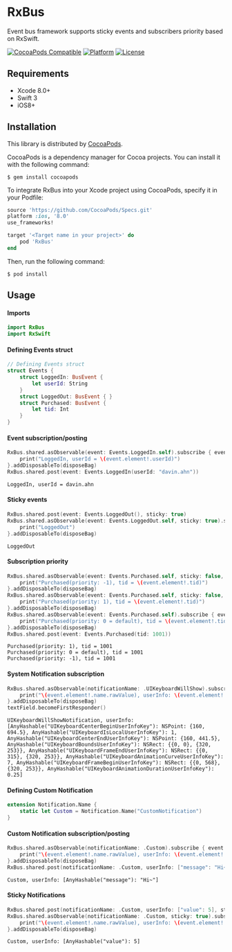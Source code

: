 # RxBus
Event bus framework supports sticky events and subscribers priority based on RxSwift.

[![CocoaPods Compatible](https://img.shields.io/cocoapods/v/RxBus.svg?style=flat)](https://cocoadocs.org/docsets/RxBus)
[![Platform](https://img.shields.io/cocoapods/p/RxBus.svg?style=flat)](https://cocoadocs.org/docsets/RxBus)
[![License](https://img.shields.io/cocoapods/l/RxBus.svg?style=flat)](https://cocoadocs.org/docsets/RxBus)

## Requirements
- Xcode 8.0+
- Swift 3
- iOS8+

## Installation
This library is distributed by [CocoaPods](https://cocoapods.org).

 CocoaPods is a dependency manager for Cocoa projects. You can install it with the following command:

```
$ gem install cocoapods
```

To integrate RxBus into your Xcode project using CocoaPods, specify it in your Podfile:

```ruby
source 'https://github.com/CocoaPods/Specs.git'
platform :ios, '8.0'
use_frameworks!

target '<Target name in your project>' do
    pod 'RxBus'
end
```

Then, run the following command:

```
$ pod install
```

## Usage

#### Imports

```swift
import RxBus
import RxSwift
```

#### Defining Events struct

```swift
// Defining Events struct
struct Events {
    struct LoggedIn: BusEvent {
        let userId: String
    }
    struct LoggedOut: BusEvent { }
    struct Purchased: BusEvent {
        let tid: Int
    }
}
```

#### Event subscription/posting

```swift
RxBus.shared.asObservable(event: Events.LoggedIn.self).subscribe { event in
    print("LoggedIn, userId = \(event.element!.userId)")
}.addDisposableTo(disposeBag)
RxBus.shared.post(event: Events.LoggedIn(userId: "davin.ahn"))
```

```
LoggedIn, userId = davin.ahn
```

#### Sticky events

```swift
RxBus.shared.post(event: Events.LoggedOut(), sticky: true)
RxBus.shared.asObservable(event: Events.LoggedOut.self, sticky: true).subscribe { _ in
    print("LoggedOut")
}.addDisposableTo(disposeBag)
```

```
LoggedOut
```

#### Subscription priority

```swift
RxBus.shared.asObservable(event: Events.Purchased.self, sticky: false, priority: -1).subscribe { event in
    print("Purchased(priority: -1), tid = \(event.element!.tid)")
}.addDisposableTo(disposeBag)
RxBus.shared.asObservable(event: Events.Purchased.self, sticky: false, priority: 1).subscribe { event in
    print("Purchased(priority: 1), tid = \(event.element!.tid)")
}.addDisposableTo(disposeBag)
RxBus.shared.asObservable(event: Events.Purchased.self).subscribe { event in
    print("Purchased(priority: 0 = default), tid = \(event.element!.tid)")
}.addDisposableTo(disposeBag)
RxBus.shared.post(event: Events.Purchased(tid: 1001))
```

```
Purchased(priority: 1), tid = 1001
Purchased(priority: 0 = default), tid = 1001
Purchased(priority: -1), tid = 1001
```

#### System Notification subscription

```swift
RxBus.shared.asObservable(notificationName: .UIKeyboardWillShow).subscribe { event in
    print("\(event.element!.name.rawValue), userInfo: \(event.element!.userInfo)")
}.addDisposableTo(disposeBag)
textField.becomeFirstResponder()
```

```
UIKeyboardWillShowNotification, userInfo: [AnyHashable("UIKeyboardCenterBeginUserInfoKey"): NSPoint: {160, 694.5}, AnyHashable("UIKeyboardIsLocalUserInfoKey"): 1, AnyHashable("UIKeyboardCenterEndUserInfoKey"): NSPoint: {160, 441.5}, AnyHashable("UIKeyboardBoundsUserInfoKey"): NSRect: {{0, 0}, {320, 253}}, AnyHashable("UIKeyboardFrameEndUserInfoKey"): NSRect: {{0, 315}, {320, 253}}, AnyHashable("UIKeyboardAnimationCurveUserInfoKey"): 7, AnyHashable("UIKeyboardFrameBeginUserInfoKey"): NSRect: {{0, 568}, {320, 253}}, AnyHashable("UIKeyboardAnimationDurationUserInfoKey"): 0.25]
```

#### Defining Custom Notification

```swift
extension Notification.Name {
    static let Custom = Notification.Name("CustomNotification")
}
```

#### Custom Notification subscription/posting

```swift
RxBus.shared.asObservable(notificationName: .Custom).subscribe { event in
    print("\(event.element!.name.rawValue), userInfo: \(event.element!.userInfo)")
}.addDisposableTo(disposeBag)
RxBus.shared.post(notificationName: .Custom, userInfo: ["message": "Hi~"])
```

```
Custom, userInfo: [AnyHashable("message"): "Hi~"]
```

#### Sticky Notifications

```swift
RxBus.shared.post(notificationName: .Custom, userInfo: ["value": 5], sticky: true)
RxBus.shared.asObservable(notificationName: .Custom, sticky: true).subscribe { event in
    print("\(event.element!.name.rawValue), userInfo: \(event.element!.userInfo)")
}.addDisposableTo(disposeBag)
```

```
Custom, userInfo: [AnyHashable("value"): 5]
```


